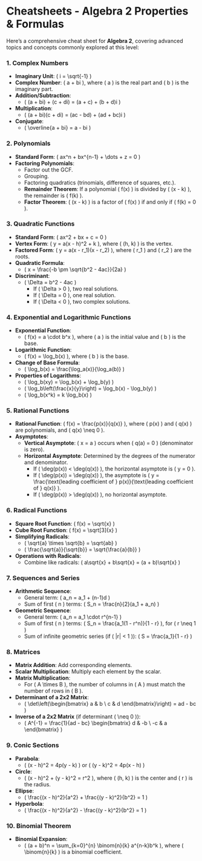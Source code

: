 # Cheatsheets - Algebra 2 Properties & Formulas

Here’s a comprehensive cheat sheet for **Algebra 2**, covering advanced topics and concepts commonly explored at this level:

### 1. **Complex Numbers**
- **Imaginary Unit**: \( i = \sqrt{-1} \)
- **Complex Number**: \( a + bi \), where \( a \) is the real part and \( b \) is the imaginary part.
- **Addition/Subtraction**: 
    - \( (a + bi) + (c + di) = (a + c) + (b + d)i \)
- **Multiplication**: 
    - \( (a + bi)(c + di) = (ac - bd) + (ad + bc)i \)
- **Conjugate**: 
    -  \( \overline{a + bi} = a - bi \)

### 2. **Polynomials**
- **Standard Form**: \( ax^n + bx^{n-1} + \dots + z = 0 \)
- **Factoring Polynomials**:
    - Factor out the GCF.
    - Grouping.
    - Factoring quadratics (trinomials, difference of squares, etc.).
    - **Remainder Theorem**: If a polynomial \( f(x) \) is divided by \( (x - k) \), the remainder is \( f(k) \).
    - **Factor Theorem**: \( (x - k) \) is a factor of \( f(x) \) if and only if \( f(k) = 0 \).

### 3. **Quadratic Functions**
- **Standard Form**: \( ax^2 + bx + c = 0 \)
- **Vertex Form**: \( y = a(x - h)^2 + k \), where \( (h, k) \) is the vertex.
- **Factored Form**: \( y = a(x - r_1)(x - r_2) \), where \( r_1 \) and \( r_2 \) are the roots.
- **Quadratic Formula**: 
    - \( x = \frac{-b \pm \sqrt{b^2 - 4ac}}{2a} \)
- **Discriminant**: 
    - \( \Delta = b^2 - 4ac \)
        - If \( \Delta > 0 \), two real solutions.
        - If \( \Delta = 0 \), one real solution.
        - If \( \Delta < 0 \), two complex solutions.

### 4. **Exponential and Logarithmic Functions**
- **Exponential Function**: 
    - \( f(x) = a \cdot b^x \), where \( a \) is the initial value and \( b \) is the base.
- **Logarithmic Function**: 
    - \( f(x) = \log_b(x) \), where \( b \) is the base.
- **Change of Base Formula**: 
    -  \( \log_b(x) = \frac{\log_a(x)}{\log_a(b)} \)
- **Properties of Logarithms**:
    - \( \log_b(xy) = \log_b(x) + \log_b(y) \)
    - \( \log_b\left(\frac{x}{y}\right) = \log_b(x) - \log_b(y) \)
    - \( \log_b(x^k) = k \log_b(x) \)

### 5. **Rational Functions**
- **Rational Function**: \( f(x) = \frac{p(x)}{q(x)} \), where \( p(x) \) and \( q(x) \) are polynomials, and \( q(x) \neq 0 \).
- **Asymptotes**:
    - **Vertical Asymptote**: \( x = a \) occurs when \( q(a) = 0 \) (denominator is zero).
    - **Horizontal Asymptote**: Determined by the degrees of the numerator and denominator.
        - If \( \deg(p(x)) < \deg(q(x)) \), the horizontal asymptote is \( y = 0 \).
        - If \( \deg(p(x)) = \deg(q(x)) \), the asymptote is \( y = \frac{\text{leading coefficient of } p(x)}{\text{leading coefficient of } q(x)} \).
        - If \( \deg(p(x)) > \deg(q(x)) \), no horizontal asymptote.

### 6. **Radical Functions**
- **Square Root Function**: \( f(x) = \sqrt{x} \)
- **Cube Root Function**: \( f(x) = \sqrt[3]{x} \)
- **Simplifying Radicals**: 
    - \( \sqrt{a} \times \sqrt{b} = \sqrt{ab} \)
    - \( \frac{\sqrt{a}}{\sqrt{b}} = \sqrt{\frac{a}{b}} \)
- **Operations with Radicals**: 
    - Combine like radicals: \( a\sqrt{x} + b\sqrt{x} = (a + b)\sqrt{x} \)

### 7. **Sequences and Series**
- **Arithmetic Sequence**:
    - General term: \( a_n = a_1 + (n-1)d \)
    - Sum of first \( n \) terms: \( S_n = \frac{n}{2}(a_1 + a_n) \)
- **Geometric Sequence**:
    - General term: \( a_n = a_1 \cdot r^{n-1} \)
    - Sum of first \( n \) terms: \( S_n = \frac{a_1(1 - r^n)}{1 - r} \), for \( r \neq 1 \)
    - Sum of infinite geometric series (if \( |r| < 1 \)): \( S = \frac{a_1}{1 - r} \)

### 8. **Matrices**
- **Matrix Addition**: Add corresponding elements.
- **Scalar Multiplication**: Multiply each element by the scalar.
- **Matrix Multiplication**: 
    - For \( A \times B \), the number of columns in \( A \) must match the number of rows in \( B \).
- **Determinant of a 2x2 Matrix**: 
    - \( \det\left(\begin{bmatrix} a & b \\ c & d \end{bmatrix}\right) = ad - bc \)
- **Inverse of a 2x2 Matrix** (if determinant \( \neq 0 \)):
    - \( A^{-1} = \frac{1}{ad - bc} \begin{bmatrix} d & -b \\ -c & a \end{bmatrix} \)

### 9. **Conic Sections**
- **Parabola**: 
    - \( (x - h)^2 = 4p(y - k) \) or \( (y - k)^2 = 4p(x - h) \)
- **Circle**: 
    - \( (x - h)^2 + (y - k)^2 = r^2 \), where \( (h, k) \) is the center and \( r \) is the radius.
- **Ellipse**: 
    - \( \frac{(x - h)^2}{a^2} + \frac{(y - k)^2}{b^2} = 1 \)
- **Hyperbola**: 
    - \( \frac{(x - h)^2}{a^2} - \frac{(y - k)^2}{b^2} = 1 \)

### 10. **Binomial Theorem**
- **Binomial Expansion**:
    - \( (a + b)^n = \sum_{k=0}^{n} \binom{n}{k} a^{n-k}b^k \), where \( \binom{n}{k} \) is a binomial coefficient.